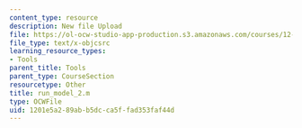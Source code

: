 ```yaml
---
content_type: resource
description: New file Upload
file: https://ol-ocw-studio-app-production.s3.amazonaws.com/courses/12-811-tropical-meteorology-spring-2011/1201e5a289abb5dcca5ffad353faf44d_run_model_2.m
file_type: text/x-objcsrc
learning_resource_types:
- Tools
parent_title: Tools
parent_type: CourseSection
resourcetype: Other
title: run_model_2.m
type: OCWFile
uid: 1201e5a2-89ab-b5dc-ca5f-fad353faf44d
---
```


